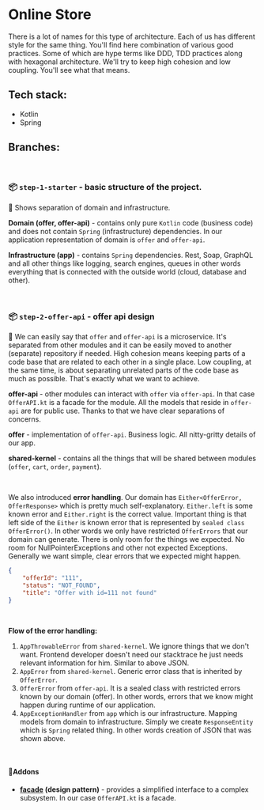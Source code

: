 # Online Store 

There is a lot of names for this type of architecture. Each of us has different style for the same thing. You'll find here  combination of various good practices. Some of which are hype terms like DDD, TDD practices along with hexagonal architecture. We'll try to keep high cohesion and low coupling. You'll see what that means.

## Tech stack: 
- Kotlin
- Spring

## Branches:

<br>

### 📦 `step-1-starter` - basic structure of the project. 

📜 Shows separation of domain and infrastructure. 

**Domain (offer, offer-api)** - contains only pure `Kotlin` code (business code) and does not contain `Spring` (infrastructure) dependencies. In our application representation of domain is `offer` and `offer-api`.

**Infrastructure (app)** - contains `Spring` dependencies. Rest, Soap, GraphQL and all other things like logging, search engines, queues in other words everything that is connected with the outside world (cloud, database and other).

<br>

### 📦 `step-2-offer-api` - offer api design

📜 We can easily say that `offer` and `offer-api` is a microservice. It's separated from other modules and it can be easily moved to another (separate) repository if needed. High cohesion means keeping parts of a code base that are related to each other in a single place. Low coupling, at the same time, is about separating unrelated parts of the code base as much as possible. That's exactly what we want to achieve.

**offer-api** - other modules can interact with `offer` via `offer-api`. In that case `OfferAPI.kt` is a facade for the module. All the models that reside in `offer-api` are for public use. Thanks to that we have clear separations of concerns.

**offer** - implementation of `offer-api`. Business logic. All nitty-gritty details of our app.

**shared-kernel** - contains all the things that will be shared between modules (`offer`, `cart`, `order`, `payment`).

<br>

We also introduced **error handling**. Our domain has `Either<OfferError, OfferResponse>` which is pretty much self-explanatory. `Either.left` is some known error and `Either.right` is the correct value. Important thing is that left side of the `Either` is known error that is represented by `sealed class OfferError()`. In other words we only have restricted `OfferErrors` that our domain can generate. There is only room for the things we expected. No room for NullPointerExceptions and other not expected Exceptions. Generally we want simple, clear errors that we expected might happen. 

```json
{
    "offerId": "111",
    "status": "NOT_FOUND",
    "title": "Offer with id=111 not found"
}
```

<br>

**Flow of the error handling:**

1. `AppThrowableError` from `shared-kernel`. We ignore things that we don't want. Frontend developer doesn't need our stacktrace he just needs relevant information for him. Similar to above JSON.  
2. `AppError` from `shared-kernel`. Generic error class that is inherited by `OfferError`.
3. `OfferError` from `offer-api`. It is a sealed class with restricted errors known by our domain (offer). In other words, errors that we know might happen during runtime of our application.  
4. `AppExceptionHandler` from `app` which is our infrastructure. Mapping models from domain to infrastructure. Simply we create `ResponseEntity` which is `Spring` related thing. In other words creation of JSON that was shown above. 

<br>

#### 🧱Addons
- **[facade](https://github.com/iluwatar/java-design-patterns/tree/master/facade) (design pattern)** - provides a simplified interface to a complex subsystem. In our case `OfferAPI.kt` is a facade.


